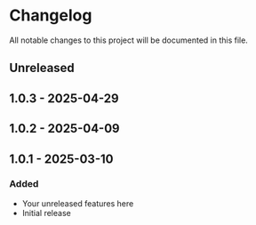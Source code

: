 # Changelog
All notable changes to this project will be documented in this file.

## Unreleased

## 1.0.3 - 2025-04-29

## 1.0.2 - 2025-04-09

## 1.0.1 - 2025-03-10
### Added
- Your unreleased features here
- Initial release
